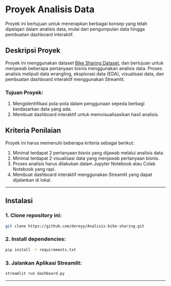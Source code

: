 # Proyek Analisis Data
Proyek ini bertujuan untuk menerapkan berbagai konsep yang telah dipelajari dalam analisis data, mulai dari pengumpulan data hingga pembuatan dashboard interaktif.

## Deskripsi Proyek
Proyek ini menggunakan dataset [Bike Sharing Dataset](https://www.kaggle.com/datasets/lakshmi25npathi/bike-sharing-dataset), dan bertujuan untuk menjawab beberapa pertanyaan bisnis menggunakan analisis data. Proses analisis meliputi data wrangling, eksplorasi data (EDA), visualisasi data, dan pembuatan dashboard interaktif menggunakan Streamlit.

### Tujuan Proyek:
1. Mengidentifikasi pola-pola dalam penggunaan sepeda berbagi berdasarkan data yang ada.
2. Membuat dashboard interaktif untuk memvisualisasikan hasil analisis.

## Kriteria Penilaian
Proyek ini harus memenuhi beberapa kriteria sebagai berikut:
1. Minimal terdapat 2 pertanyaan bisnis yang dijawab melalui analisis data.
2. Minimal terdapat 2 visualisasi data yang menjawab pertanyaan bisnis.
3. Proses analisis harus dilakukan dalam Jupyter Notebook atau Colab Notebook yang rapi.
4. Membuat dashboard interaktif menggunakan Streamlit yang dapat dijalankan di lokal.


---

## Instalasi

### 1. Clone repository ini:

```bash
git clone https://github.com/dereyy/Analisis-bike-sharing.git
```

### 2. Install dependencies:

```bash
pip install -r requirements.txt
```

### 3. Jalankan Aplikasi Streamlit:

```bash
streamlit run dashboard.py
```

---
